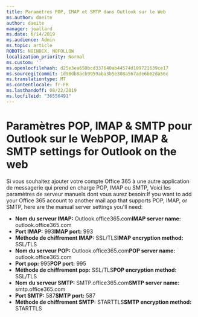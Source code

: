 ```yaml
---
title: Paramètres POP, IMAP et SMTP dans Outlook sur le Web
ms.author: daeite
author: daeite
manager: joallard
ms.date: 6/14/2019
ms.audience: Admin
ms.topic: article
ROBOTS: NOINDEX, NOFOLLOW
localization_priority: Normal
ms.custom: ''
ms.openlocfilehash: d25e3ea650bcd337640ab44574d109721639ce17
ms.sourcegitcommit: 1d98db8acb9959aba3b5e308a567ade6b62da56c
ms.translationtype: MT
ms.contentlocale: fr-FR
ms.lasthandoff: 08/22/2019
ms.locfileid: "36556491"
---
```

# <a name="pop-imap--smtp-settings-for-outlook-on-the-web"></a><span data-ttu-id="12824-102">Paramètres POP, IMAP & SMTP pour Outlook sur le Web</span><span class="sxs-lookup"><span data-stu-id="12824-102">POP, IMAP & SMTP settings for Outlook on the web</span></span>

<span data-ttu-id="12824-103">Si vous souhaitez ajouter votre compte Office 365 à une autre application de messagerie qui prend en charge POP, IMAP ou SMTP, Voici les paramètres de serveur manuels dont vous aurez besoin:</span><span class="sxs-lookup"><span data-stu-id="12824-103">If you want to add your Office 365 account to another mail app that supports POP, IMAP, or SMTP, here are the manual server settings you'll need:</span></span>
  
- <span data-ttu-id="12824-104">**Nom du serveur IMAP:** Outlook.office365.com</span><span class="sxs-lookup"><span data-stu-id="12824-104">**IMAP server name:** outlook.office365.com</span></span>
- <span data-ttu-id="12824-105">**Port IMAP:** 993</span><span class="sxs-lookup"><span data-stu-id="12824-105">**IMAP port:** 993</span></span>
- <span data-ttu-id="12824-106">**Méthode de chiffrement IMAP:** SSL/TLS</span><span class="sxs-lookup"><span data-stu-id="12824-106">**IMAP encryption method:** SSL/TLS</span></span>
- <span data-ttu-id="12824-107">**Nom du serveur POP:** Outlook.office365.com</span><span class="sxs-lookup"><span data-stu-id="12824-107">**POP server name:** outlook.office365.com</span></span>  
- <span data-ttu-id="12824-108">**Port pop:** 995</span><span class="sxs-lookup"><span data-stu-id="12824-108">**POP port:** 995</span></span>  
- <span data-ttu-id="12824-109">**Méthode de chiffrement pop:** SSL/TLS</span><span class="sxs-lookup"><span data-stu-id="12824-109">**POP encryption method:** SSL/TLS</span></span>  
- <span data-ttu-id="12824-110">**Nom du serveur SMTP:** SMTP.office365.com</span><span class="sxs-lookup"><span data-stu-id="12824-110">**SMTP server name:** smtp.office365.com</span></span>
- <span data-ttu-id="12824-111">**Port SMTP:** 587</span><span class="sxs-lookup"><span data-stu-id="12824-111">**SMTP port:** 587</span></span>
- <span data-ttu-id="12824-112">**Méthode de chiffrement SMTP:** STARTTLS</span><span class="sxs-lookup"><span data-stu-id="12824-112">**SMTP encryption method:** STARTTLS</span></span>